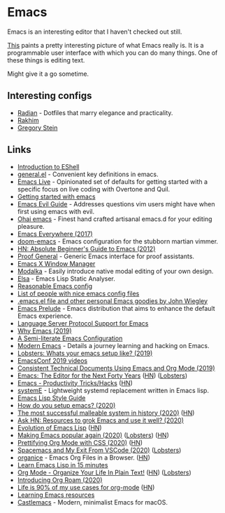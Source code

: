 # Emacs

Emacs is an interesting editor that I haven't checked out still.

[This](https://www.reddit.com/r/emacs/comments/74hetz/emacs_everywhere/) paints a pretty interesting picture of what Emacs really is. It is a programmable user interface with which you can do many things. One of these things is editing text.

Might give it a go sometime.

## Interesting configs

* [Radian](https://github.com/raxod502/radian) - Dotfiles that marry elegance and practicality.
* [Rakhim](https://github.com/freetonik/emacs-dotfiles)
* [Gregory Stein](https://github.com/gjstein/emacs.d)

## Links

* [Introduction to EShell](https://www.youtube.com/watch?v=RhYNu6i_uY4)
* [general.el](https://github.com/noctuid/general.el) - Convenient key definitions in emacs.
* [Emacs Live](https://github.com/overtone/emacs-live) - Opinionated set of defaults for getting started with a specific focus on live coding with Overtone and Quil.
* [Getting started with emacs](http://www.howardism.org/Technical/Emacs/emacs-getting-started.html)
* [Emacs Evil Guide](https://github.com/noctuid/evil-guide) - Addresses questions vim users might have when first using emacs with evil.
* [Ohai emacs](https://github.com/bodil/ohai-emacs) - Finest hand crafted artisanal emacs.d for your editing pleasure.
* [Emacs Everywhere \(2017\)](https://ambrevar.xyz/emacs-everywhere/)
* [doom-emacs](https://github.com/hlissner/doom-emacs) - Emacs configuration for the stubborn martian vimmer.
* [HN: Absolute Beginner's Guide to Emacs \(2012\)](https://news.ycombinator.com/item?id=18598544)
* [Proof General](https://github.com/ProofGeneral/PG) - Generic Emacs interface for proof assistants.
* [Emacs X Window Manager](https://github.com/ch11ng/exwm)
* [Modalka](https://github.com/mrkkrp/modalka) - Easily introduce native modal editing of your own design.
* [Elsa](https://github.com/emacs-elsa/Elsa) - Emacs Lisp Static Analyser.
* [Reasonable Emacs config](https://github.com/purcell/emacs.d)
* [List of people with nice emacs config files](https://github.com/caisah/emacs.dz)
* [.emacs.el file and other personal Emacs goodies by John Wiegley](https://github.com/jwiegley/dot-emacs)
* [Emacs Prelude](https://github.com/bbatsov/prelude) - Emacs distribution that aims to enhance the default Emacs experience.
* [Language Server Protocol Support for Emacs](https://github.com/emacs-lsp/lsp-mode)
* [Why Emacs \(2019\)](https://www.birkey.co/2019-08-04-why-emacs.html)
* [A Semi-literate Emacs Configuration](https://zge.us.to/emacs.d.html)
* [Modern Emacs](http://www.modernemacs.com/) - Details a journey learning and hacking on Emacs.
* [Lobsters: Whats your emacs setup like? \(2019\)](https://lobste.rs/s/754vk6/whats_your_emacs_setup_like)
* [EmacsConf 2019 videos](https://lists.gnu.org/archive/html/emacsconf-discuss/2019-11/msg00002.html)
* [Consistent Technical Documents Using Emacs and Org Mode \(2019\)](https://www.youtube.com/watch?v=0g9BcZvQbXU)
* [Emacs: The Editor for the Next Forty Years](https://media.emacsconf.org/2019/26.html) \([HN](https://news.ycombinator.com/item?id=21638197)\) \([Lobsters](https://lobste.rs/s/qzu97s/emacs_editor_for_next_forty_years)\)
* [Emacs - Productivity Tricks/Hacks](http://www.mycpu.org/emacs-productivity-setup/) \([HN](https://news.ycombinator.com/item?id=22129636)\)
* [systemE](https://github.com/a-schaefers/systemE) - Lightweight systemd replacement written in Emacs lisp.
* [Emacs Lisp Style Guide](https://github.com/bbatsov/emacs-lisp-style-guide)
* [How do you setup emacs? \(2020\)](https://lobste.rs/s/uv4xpv/how_do_you_setup_emacs)
* [The most successful malleable system in history \(2020\)](https://malleable.systems/blog/2020/04/01/the-most-successful-malleable-system-in-history/) \([HN](https://news.ycombinator.com/item?id=22875106)\)
* [Ask HN: Resources to grok Emacs and use it well? \(2020\)](https://news.ycombinator.com/item?id=22881808)
* [Evolution of Emacs Lisp](http://www.iro.umontreal.ca/~monnier/hopl-4-emacs-lisp.pdf) \([HN](https://news.ycombinator.com/item?id=23080417)\)
* [Making Emacs popular again \(2020\)](https://lwn.net/SubscriberLink/819452/1480c3a59d3d9093/) \([Lobsters](https://lobste.rs/s/ueqxbu/making_emacs_popular_again)\) \([HN](https://news.ycombinator.com/item?id=23107123)\)
* [Prettifying Org Mode with CSS \(2020\)](https://sandyuraz.com/articles/orgmode-css/) \([HN](https://news.ycombinator.com/item?id=23130104)\)
* [Spacemacs and My Exit From VSCode \(2020\)](https://dev.to/zamhaq/spacemacs-and-my-exit-from-vscode-54o2) \([Lobsters](https://lobste.rs/s/zc0shz/spacemacs_my_exit_from_vscode)\)
* [organice](https://organice.200ok.ch/) - Emacs Org Files in a Browser. \([HN](https://news.ycombinator.com/item?id=23151902)\)
* [Learn Emacs Lisp in 15 minutes](https://bzg.fr/en/learn-emacs-lisp-in-15-minutes.html/)
* [Org Mode - Organize Your Life In Plain Text!](http://doc.norang.ca/org-mode.html) \([HN](https://news.ycombinator.com/item?id=23299993)\) \([Lobsters](https://lobste.rs/s/e8tydo/org_mode_organize_your_life_plain_text)\)
* [Introducing Org Roam \(2020\)](https://blog.jethro.dev/posts/introducing_org_roam/)
* [Life is 90% of my use cases for org-mode](http://stormrider.io/ninety-pct.html) \([HN](https://news.ycombinator.com/item?id=23672473)\)
* [Learning Emacs resources](https://emacsredux.com/resources/)
* [Castlemacs](https://github.com/freetonik/castlemacs) - Modern, minimalist Emacs for macOS.

